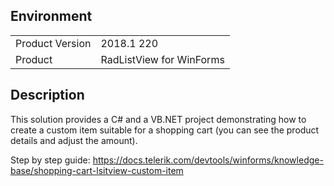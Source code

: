 ## Environment
<table>
	<tr>
		<td>Product Version</td>
		<td>2018.1 220</td>
	</tr>
	<tr>
		<td>Product</td>
		<td>RadListView for WinForms</td>
	</tr>
</table>


## Description 

This solution provides a C# and a VB.NET project demonstrating how to create a custom item suitable for a shopping cart (you can see the product details and adjust the amount).

Step by step guide: https://docs.telerik.com/devtools/winforms/knowledge-base/shopping-cart-lsitview-custom-item